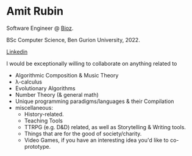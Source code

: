 # Amit Rubin
Software Engineer @ [Bioz](https://www.bioz.com/).  

BSc Computer Science, Ben Gurion University, 2022. 

[Linkedin](https://www.linkedin.com/in/amit-rubin-767a78217/)

I would be exceptionally willing to collaborate on anything related to
- Algorithmic Composition & Music Theory
- λ-calculus
- Evolutionary Algorithms
- Number Theory (& general math)
- Unique programming paradigms/languages & their Compilation
- miscellaneous:
  - History-related.
  - Teaching Tools
  - TTRPG (e.g. D&D) related, as well as Storytelling & Writing tools.
  - Things that are for the good of society/charity.
  - Video Games, if you have an interesting idea you'd like to co-prototype.

<!---
amitrubin/amitrubin is a ✨ special ✨ repository because its `README.md` (this file) appears on your GitHub profile.
You can click the Preview link to take a look at your changes.
--->
